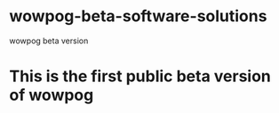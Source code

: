 # wowpog-beta-software-solutions
wowpog beta version
# This is the first public beta version of wowpog
